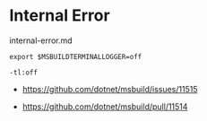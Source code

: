 # Internal Error

internal-error.md

```
export $MSBUILDTERMINALLOGGER=off
```

```
-tl:off
```


*   https://github.com/dotnet/msbuild/issues/11515

*   https://github.com/dotnet/msbuild/pull/11514
